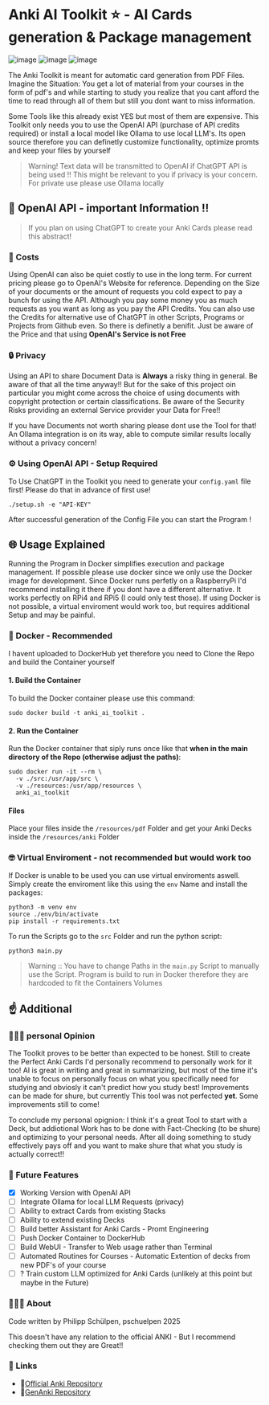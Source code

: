 # Anki AI Toolkit ⭐ - AI Cards generation & Package management

![image](https://img.shields.io/badge/Python-FFD43B?style=for-the-badge&logo=python&logoColor=blue)
![image](https://img.shields.io/badge/Docker-2CA5E0?style=for-the-badge&logo=docker&logoColor=white)
![image](https://img.shields.io/badge/ChatGPT-74aa9c?style=for-the-badge&logo=openai&logoColor=white)

The Anki Toolkit is meant for automatic card generation from PDF Files. Imagine the Situation: You get a lot of material from your courses in the form of pdf's and while starting to study you realize that you cant afford the time to read through all of them but still you dont want to miss information.

Some Tools like this already exist YES but most of them are expensive. This Toolkit only needs you to use the OpenAI API (purchase of API credits required) or install a local model like Ollama to use local LLM's. Its open source therefore you can definetly customize functionality, optimize promts and keep your files by yourself

>Warning! Text data will be transmitted to OpenAI if ChatGPT API is being used !! This might be relevant to you if privacy is your concern. For private use please use Ollama locally

## 🤖 OpenAI API - important Information !!

> If you plan on using ChatGPT to create your Anki Cards please read this abstract!

### 💸 Costs

Using OpenAI can also be quiet costly to use in the long term. For current pricing please go to OpenAI's Website for reference. Depending on the Size of your documents or the amount of requests you cold expect to pay a bunch for using the API. Although you pay some money you as much requests as you want as long as you pay the API Credits. You can also use the Credits for alternative use of ChatGPT in other Scripts, Programs or Projects from Github even. So there is definetly a benifit. Just be aware of the Price and that using **OpenAI's Service is not Free**

### 🔒 Privacy

Using an API to share Document Data is **Always** a risky thing in general. Be aware of that all the time anyway!! But for the sake of this project oin particular you might come across the choice of using documents with copyright protection or certain classifications. Be aware of the Security Risks providing an external Service provider your Data for Free!! 

If you have Documents not worth sharing please dont use the Tool for that! An Ollama integration is on its way, able to compute similar results locally without a privacy concern!

### ⚙️ Using OpenAI API - Setup Required

To Use ChatGPT in the Toolkit you need to generate your `config.yaml` file first! Please do that in advance of first use! 

```shell
./setup.sh -e "API-KEY"
```

After successful generation of the Config File you can start the Program !



## 🌐 Usage Explained

Running the Program in Docker simplifies execution and package management. If possible please use docker since we only use the Docker image for development. Since Docker runs perfetly on a RaspberryPi I'd recommend installing it there if you dont have a different alternative. It works perfectly on RPi4 and RPi5 (I could only test those). If using Docker is not possible, a virtual enviroment would work too, but requires additional Setup and may be painful. 

### 🐳 Docker - Recommended

I havent uploaded to DockerHub yet therefore you need to Clone the Repo and build the Container yourself

#### 1. Build the Container

To build the Docker container please use this command:

```shell
sudo docker build -t anki_ai_toolkit .
```

#### 2. Run the Container

Run the Docker container that siply runs once like that **when in the main directory of the Repo (otherwise adjust the paths)**:

```shell
sudo docker run -it --rm \
  -v ./src:/usr/app/src \
  -v ./resources:/usr/app/resources \
  anki_ai_toolkit
```

#### Files

Place your files inside the `/resources/pdf` Folder and get your Anki Decks inside the `/resources/anki` Folder

### 🤓 Virtual Enviroment - not recommended but would work too

If Docker is unable to be used you can use virtual enviroments aswell. Simply create the enviroment like this using the `env` Name and install the packages:

```shell
python3 -m venv env
source ./env/bin/activate
pip install -r requirements.txt
```

To run the Scripts go to the `src` Folder and run the python script:

```shell
python3 main.py
```

> Warning :: You have to change Paths in the `main.py` Script to manually use the Script. Program is build to run in Docker therefore they are hardcoded to fit the Containers Volumes


## ☝️ Additional

### 🙋🏼‍♂️ personal Opinion

The Toolkit proves to be better than expected to be honest. Still to create the Perfect Anki Cards I'd personally recommend to personally work for it too! AI is great in writing and great in summarizing, but most of the time it's unable to focus on personally focus on what you specifically need for studying and obviosly it can't predict how you study best! Improvements can be made for shure, but currently This tool was not perfected **yet**. Some improvements still to come! 

To conclude my personal opignion: I think it's a great Tool to start with a Deck, but addiotional Work has to be done with Fact-Checking (to be shure) and optimizing to your personal needs. After all doing something to study effectively pays off and you want to make shure that what you study is actually correct!!

### 🚀 Future Features

- [x] Working Version with OpenAI API
- [ ] Integrate Ollama for local LLM Requests (privacy)
- [ ] Ability to extract Cards from existing Stacks
- [ ] Ability to extend existing Decks
- [ ] Build better Assistant for Anki Cards - Promt Engineering
- [ ] Push Docker Container to DockerHub
- [ ] Build WebUI - Transfer to Web usage rather than Terminal
- [ ] Automated Routines for Courses - Automatic Extention of decks from new PDF's of your course
- [ ] ? Train custom LLM optimized for Anki Cards (unlikely at this point but maybe in the Future)

### 🤷🏼‍♂️ About

Code written by Philipp Schülpen, pschuelpen 2025

This doesn't have any relation to the official ANKI - But I recommend checking them out they are Great!!

### 🔗 Links

- 🔗[Official Anki Repository](https://github.com/ankitects/anki)
- 🔗[GenAnki Repository](https://github.com/kerrickstaley/genanki)


